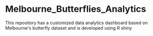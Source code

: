 # Melbourne_Butterflies_Analytics
This repository has a customized data analytics dashboard based on Melbourne's butterfly dataset and is developed using R shiny
